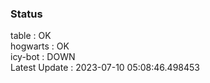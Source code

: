 ### Status


table : OK  
hogwarts : OK  
icy-bot : DOWN  
Latest Update : 2023-07-10 05:08:46.498453
